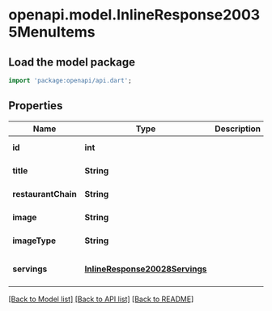 # openapi.model.InlineResponse20035MenuItems

## Load the model package
```dart
import 'package:openapi/api.dart';
```

## Properties
Name | Type | Description | Notes
------------ | ------------- | ------------- | -------------
**id** | **int** |  | [default to null]
**title** | **String** |  | [default to null]
**restaurantChain** | **String** |  | [default to null]
**image** | **String** |  | [default to null]
**imageType** | **String** |  | [default to null]
**servings** | [**InlineResponse20028Servings**](InlineResponse20028Servings.md) |  | [optional] [default to null]

[[Back to Model list]](../README.md#documentation-for-models) [[Back to API list]](../README.md#documentation-for-api-endpoints) [[Back to README]](../README.md)


